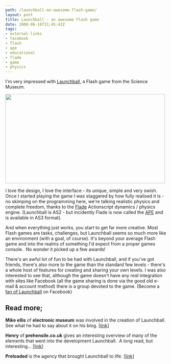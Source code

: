 ```yaml
---
path: /launchball-an-awesome-flash-game/
layout: post
title: Launchball - an awesome Flash game
date: 2008-06-16T21:45:43Z
tags:
- external-links
- facebook
- flash
- ape
- educational
- flade
- game
- physics
---
```


I'm very impressed with <a href="http://www.sciencemuseum.org.uk/launchpad/launchball/" target="_blank">Launchball</a>, a Flash game from the Science Museum.

<a href="http://www.sciencemuseum.org.uk/launchpad/launchball/" target="_blank"><img class="alignnone size-full wp-image-253" title="launchball" src="/content/images/2008/06/launchball.jpg" alt="" width="500" height="280" /></a>

I love the design, I love the interface - its unique, simple and very swish. Once I started playing the game I was staggered by how fully realised it is - no skimping on the programming here, we're talking realistic physics and complete freedom, thanks to the <a href="http://www.cove.org/flade/" target="_blank">Flade</a> Actionscript dynamics / physics engine. (Launchball is AS2 - but incidently Flade is now called the <a href="http://www.cove.org/ape/" target="_blank">APE</a> and is available in AS3 format).

<!--more-->

And when everything just works, you start to get far more creative. Most Flash games are tasks, challenges, but Launchball seems so much more like an environment (with a goal, of course). It's beyond your average Flash game and into the realms of something I'd expect from a proper games console.  No wonder it picked up a few awards!

There's an awful lot of fun to be had with Launchball, and if you've got friends, there's also more to the game than the standard few levels - there's a whole host of features for creating and sharing your own levels. I was also interested to see that, although the game doesn't have any <em>real </em>integration with sites like Facebook (all the game sharing is done via the good old e-mail &amp; account method) there <em>is </em>a group devoted to the game. (Become a <a href="http://www.facebook.com/pages/Launchball/20910115651" target="_blank">fan of Launchball</a> on Facebook)
<h2>Read more;</h2>
<strong>Mike ellis</strong> of <strong>electronic museum</strong> was involved in the creation of Launchball. See what he had to say about it on his blog. [<a href="http://electronicmuseum.org.uk/2008/03/11/launchball-we-did-it-differently-and-got-it-right/" target="_blank">link</a>]

<strong>Henry</strong> of <strong>prehensile.co.uk</strong> gives an interesting overview of many of the elements that went into the development Launchball.  A long read, but interesting... [<a href="http://prehensile.co.uk/blog/?p=9" target="_blank">link</a>]

<strong>Preloaded</strong> is the agency that brought Launchball to life. [<a href="http://www.preloaded.com/" target="_blank">link</a>]